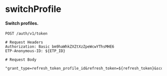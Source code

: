 switchProfile
===========

#### Switch profiles.

```http
POST /auth/v1/token

# Request Headers
Authorization: Basic bm9haWhkZXZtXzZpeWcwYThsMHE6
ETP-Anonymous-ID: ${ETP_ID}

# Request Body

"grant_type=refresh_token_profile_id&refresh_token=${refresh_token}&scope=offline_access"
```
